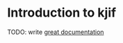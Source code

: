 # Introduction to kjif

TODO: write [great documentation](http://jacobian.org/writing/great-documentation/what-to-write/)
